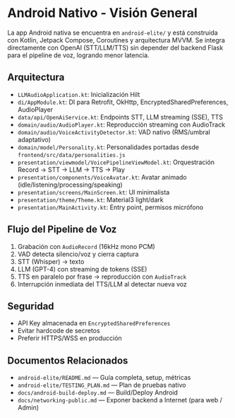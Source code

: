 # Android Nativo - Visión General

La app Android nativa se encuentra en `android-elite/` y está construida con Kotlin, Jetpack Compose, Coroutines y arquitectura MVVM. Se integra directamente con OpenAI (STT/LLM/TTS) sin depender del backend Flask para el pipeline de voz, logrando menor latencia.

## Arquitectura

- `LLMAudioApplication.kt`: Inicialización Hilt
- `di/AppModule.kt`: DI para Retrofit, OkHttp, EncryptedSharedPreferences, AudioPlayer
- `data/api/OpenAiService.kt`: Endpoints STT, LLM streaming (SSE), TTS
- `domain/audio/AudioPlayer.kt`: Reproducción streaming con AudioTrack
- `domain/audio/VoiceActivityDetector.kt`: VAD nativo (RMS/umbral adaptativo)
- `domain/model/Personality.kt`: Personalidades portadas desde `frontend/src/data/personalities.js`
- `presentation/viewmodel/VoicePipelineViewModel.kt`: Orquestración Record → STT → LLM → TTS → Play
- `presentation/components/VoiceAvatar.kt`: Avatar animado (idle/listening/processing/speaking)
- `presentation/screens/MainScreen.kt`: UI minimalista
- `presentation/theme/Theme.kt`: Material3 light/dark
- `presentation/MainActivity.kt`: Entry point, permisos micrófono

## Flujo del Pipeline de Voz

1. Grabación con `AudioRecord` (16kHz mono PCM)
2. VAD detecta silencio/voz y cierra captura
3. STT (Whisper) → texto
4. LLM (GPT-4) con streaming de tokens (SSE)
5. TTS en paralelo por frase → reproducción con `AudioTrack`
6. Interrupción inmediata del TTS/LLM al detectar nueva voz

## Seguridad

- API Key almacenada en `EncryptedSharedPreferences`
- Evitar hardcode de secretos
- Preferir HTTPS/WSS en producción

## Documentos Relacionados

- `android-elite/README.md` — Guía completa, setup, métricas
- `android-elite/TESTING_PLAN.md` — Plan de pruebas nativo
- `docs/android-build-deploy.md` — Build/Deploy Android
- `docs/networking-public.md` — Exponer backend a Internet (para web / Admin)
